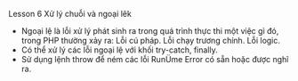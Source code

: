 Lesson 6 Xử lý chuỗi và ngoại lêk
- Ngoại lệ là lỗi xử lý phát sinh ra trong quá trình thực thi một việc gì đó, trong PHP thường xảy ra:
   Lỗi cú pháp.
   Lỗi chạy trương chính.
   Lỗi logic.
- Có thể xử lý các lỗi ngoại lệ với khối try-catch, finally.
- Sử dụng lệnh throw để ném các lỗi RunÜme Error có sẵn hoặc được nghĩ ra.
